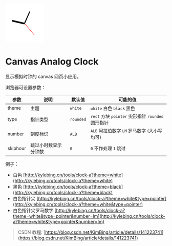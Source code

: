 
<img src="./favicon.png" width="120" alt="LOGO">

# Canvas Analog Clock


显示模拟时钟的 canvas 网页小应用。


浏览器可设置参数：

| 参数       | 说明         | 默认值       | 可能的值                                    |
|----------|------------|-----------|-----------------------------------------|
| theme    | 主题         | `white`   | `white` 白色 `black` 黑色                   |
| type     | 指针类型       | `rounded` | `rect` 方块 `pointer` 尖形指针 `rounded` 圆形指针 |
| number   | 刻度标识       | `ALB`     | `ALB` 阿拉伯数字 `LM` 罗马数字  (大小写均可)          |
| skiphour | 跳过小时数显示分钟数 | `0`       | `0` 不作处理 `1` 跳过                         |

例子：
- 白色 [http://kylebing.cn/tools/clock-a?theme=white](http://kylebing.cn/tools/clock-a?theme=white)
- 黑色 [http://kylebing.cn/tools/clock-a?theme=black](http://kylebing.cn/tools/clock-a?theme=black)
- 白色指针尖 [http://kylebing.cn/tools/clock-a?theme=white&type=pointer](http://kylebing.cn/tools/clock-a?theme=white&type=pointer)
- 白色指针尖罗马数字 [http://kylebing.cn/tools/clock-a?theme=white&type=pointer&number=lm](http://kylebing.cn/tools/clock-a?theme=white&type=pointer&number=lm)



> CSDN 教程: [https://blog.csdn.net/KimBing/article/details/141223741](https://blog.csdn.net/KimBing/article/details/141223741)
